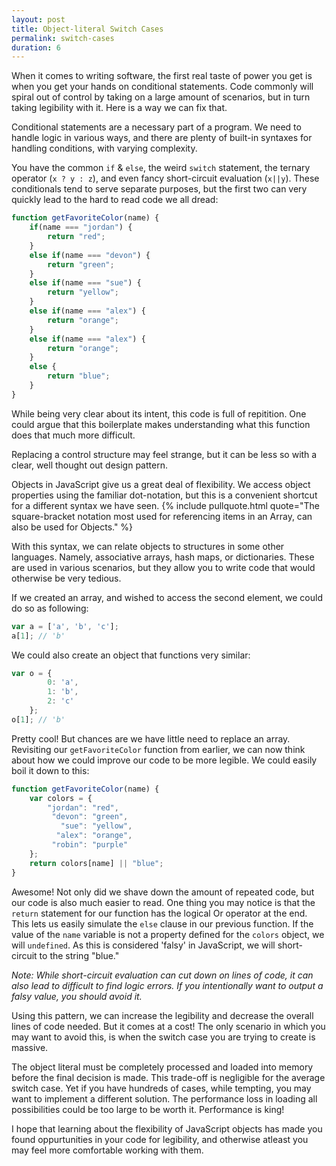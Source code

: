 ```yaml
---
layout: post
title: Object-literal Switch Cases
permalink: switch-cases
duration: 6
---
```


When it comes to writing software, the first real taste of power you get is when you get your hands on conditional statements. Code commonly will spiral out of control by taking on a large amount of scenarios, but in turn taking legibility with it. Here is a way we can fix that.

Conditional statements are a necessary part of a program. We need to handle logic in various ways, and there are plenty of built-in syntaxes for handling conditions, with varying complexity.

You have the common `if` & `else`, the weird `switch` statement, the ternary operator (`x ? y : z`), and even fancy short-circuit evaluation (`x||y`). These conditionals tend to serve separate purposes, but the first two can very quickly lead to the hard to read code we all dread:

```javascript
function getFavoriteColor(name) {
	if(name === "jordan") {
		return "red";
	}
	else if(name === "devon") {
		return "green";
	}
	else if(name === "sue") {
		return "yellow";
	}
	else if(name === "alex") {
		return "orange";
	}
	else if(name === "alex") {
		return "orange";
	}
	else {
		return "blue";
	}
}
```

While being very clear about its intent, this code is full of repitition. One could argue that this boilerplate makes understanding what this function does that much more difficult.

Replacing a control structure may feel strange, but it can be less so with a clear, well thought out design pattern. 

Objects in JavaScript give us a great deal of flexibility. We access object properties using the familiar dot-notation, but this is a convenient shortcut for a different syntax we have seen. {% include pullquote.html quote="The square-bracket notation most used for referencing items in an Array, can also be used for Objects." %}

With this syntax, we can relate objects to structures in some other languages. Namely, associative arrays, hash maps, or dictionaries. These are used in various scenarios, but they allow you to write code that would otherwise be very tedious.

If we created an array, and wished to access the second element, we could do so as following:

```javascript
var a = ['a', 'b', 'c'];
a[1]; // 'b'
```

We could also create an object that functions very similar:

```javascript
var o = {
		0: 'a',
		1: 'b',
		2: 'c'
	};
o[1]; // 'b'
```

Pretty cool! But chances are we have little need to replace an array. Revisiting our `getFavoriteColor` function from earlier, we can now think about how we could improve our code to be more legible. We could easily boil it down to this:

```javascript
function getFavoriteColor(name) {
	var colors = {
		"jordan": "red",
		 "devon": "green",
		   "sue": "yellow",
		  "alex": "orange",
		 "robin": "purple"
	};
	return colors[name] || "blue";
}
```

Awesome! Not only did we shave down the amount of repeated code, but our code is also much easier to read. One thing you may notice is that the `return` statement for our function has the logical Or operator at the end. This lets us easily simulate the `else` clause in our previous function. If the value of the `name` variable is not a property defined for the `colors` object, we will `undefined`. As this is considered 'falsy' in JavaScript, we will short-circuit to the string "blue."

*Note: While short-circuit evaluation can cut down on lines of code, it can also lead to difficult to find logic errors. If you intentionally want to output a falsy value, you should avoid it.*

Using this pattern, we can increase the legibility and decrease the overall lines of code needed. But it comes at a cost! The only scenario in which you may want to avoid this, is when the switch case you are trying to create is massive. 

The object literal must be completely processed and loaded into memory before the final decision is made. This trade-off is negligible for the average switch case. Yet if you have hundreds of cases, while tempting, you may want to implement a different solution. The performance loss in loading all possibilities could be too large to be worth it. Performance is king!

I hope that learning about the flexibility of JavaScript objects has made you found oppurtunities in your code for legibility, and otherwise atleast you may feel more comfortable working with them.